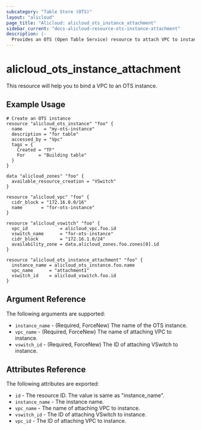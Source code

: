 ```yaml
---
subcategory: "Table Store (OTS)"
layout: "alicloud"
page_title: "Alicloud: alicloud_ots_instance_attachment"
sidebar_current: "docs-alicloud-resource-ots-instance-attachment"
description: |-
  Provides an OTS (Open Table Service) resource to attach VPC to instance.
---
```


# alicloud\_ots\_instance\_attachment

This resource will help you to bind a VPC to an OTS instance.

## Example Usage

```
# Create an OTS instance
resource "alicloud_ots_instance" "foo" {
  name        = "my-ots-instance"
  description = "for table"
  accessed_by = "Vpc"
  tags = {
    Created = "TF"
    For     = "Building table"
  }
}

data "alicloud_zones" "foo" {
  available_resource_creation = "VSwitch"
}

resource "alicloud_vpc" "foo" {
  cidr_block = "172.16.0.0/16"
  name       = "for-ots-instance"
}

resource "alicloud_vswitch" "foo" {
  vpc_id            = alicloud_vpc.foo.id
  vswitch_name      = "for-ots-instance"
  cidr_block        = "172.16.1.0/24"
  availability_zone = data.alicloud_zones.foo.zones[0].id
}

resource "alicloud_ots_instance_attachment" "foo" {
  instance_name = alicloud_ots_instance.foo.name
  vpc_name      = "attachment1"
  vswitch_id    = alicloud_vswitch.foo.id
}
```

## Argument Reference

The following arguments are supported:

* `instance_name` - (Required, ForceNew) The name of the OTS instance.
* `vpc_name` - (Required, ForceNew) The name of attaching VPC to instance.
* `vswitch_id` - (Required, ForceNew) The ID of attaching VSwitch to instance.

## Attributes Reference

The following attributes are exported:

* `id` - The resource ID. The value is same as "instance_name".
* `instance_name` - The instance name.
* `vpc_name` - The name of attaching VPC to instance.
* `vswitch_id` - The ID of attaching VSwitch to instance.
* `vpc_id` - The ID of attaching VPC to instance.


